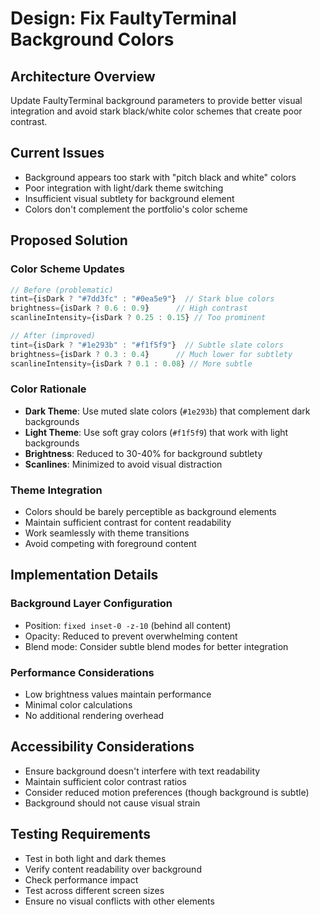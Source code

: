 # Design: Fix FaultyTerminal Background Colors

## Architecture Overview
Update FaultyTerminal background parameters to provide better visual integration and avoid stark black/white color schemes that create poor contrast.

## Current Issues
- Background appears too stark with "pitch black and white" colors
- Poor integration with light/dark theme switching
- Insufficient visual subtlety for background element
- Colors don't complement the portfolio's color scheme

## Proposed Solution

### Color Scheme Updates
```typescript
// Before (problematic)
tint={isDark ? "#7dd3fc" : "#0ea5e9"}  // Stark blue colors
brightness={isDark ? 0.6 : 0.9}      // High contrast
scanlineIntensity={isDark ? 0.25 : 0.15} // Too prominent

// After (improved)
tint={isDark ? "#1e293b" : "#f1f5f9"}  // Subtle slate colors
brightness={isDark ? 0.3 : 0.4}      // Much lower for subtlety
scanlineIntensity={isDark ? 0.1 : 0.08} // More subtle
```

### Color Rationale
- **Dark Theme**: Use muted slate colors (`#1e293b`) that complement dark backgrounds
- **Light Theme**: Use soft gray colors (`#f1f5f9`) that work with light backgrounds
- **Brightness**: Reduced to 30-40% for background subtlety
- **Scanlines**: Minimized to avoid visual distraction

### Theme Integration
- Colors should be barely perceptible as background elements
- Maintain sufficient contrast for content readability
- Work seamlessly with theme transitions
- Avoid competing with foreground content

## Implementation Details

### Background Layer Configuration
- Position: `fixed inset-0 -z-10` (behind all content)
- Opacity: Reduced to prevent overwhelming content
- Blend mode: Consider subtle blend modes for better integration

### Performance Considerations
- Low brightness values maintain performance
- Minimal color calculations
- No additional rendering overhead

## Accessibility Considerations
- Ensure background doesn't interfere with text readability
- Maintain sufficient color contrast ratios
- Consider reduced motion preferences (though background is subtle)
- Background should not cause visual strain

## Testing Requirements
- Test in both light and dark themes
- Verify content readability over background
- Check performance impact
- Test across different screen sizes
- Ensure no visual conflicts with other elements
